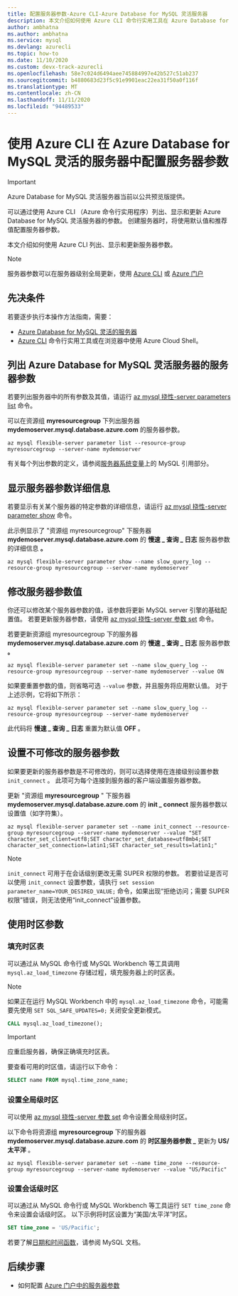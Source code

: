 ```yaml
---
title: 配置服务器参数-Azure CLI-Azure Database for MySQL 灵活服务器
description: 本文介绍如何使用 Azure CLI 命令行实用工具在 Azure Database for MySQL 灵活的服务器中配置服务参数。
author: ambhatna
ms.author: ambhatna
ms.service: mysql
ms.devlang: azurecli
ms.topic: how-to
ms.date: 11/10/2020
ms.custom: devx-track-azurecli
ms.openlocfilehash: 58e7c024d6494aee745884997e42b527c51ab237
ms.sourcegitcommit: b4880683d23f5c91e9901eac22ea31f50a0f116f
ms.translationtype: MT
ms.contentlocale: zh-CN
ms.lasthandoff: 11/11/2020
ms.locfileid: "94489533"
---
```

# <a name="configure-server-parameters-in-azure-database-for-mysql-flexible-server-using-the-azure-cli"></a>使用 Azure CLI 在 Azure Database for MySQL 灵活的服务器中配置服务器参数

> [!IMPORTANT] 
> Azure Database for MySQL 灵活服务器当前以公共预览版提供。

可以通过使用 Azure CLI （Azure 命令行实用程序）列出、显示和更新 Azure Database for MySQL 灵活服务器的参数。 创建服务器时，将使用默认值和推荐值配置服务器参数。  

本文介绍如何使用 Azure CLI 列出、显示和更新服务器参数。

>[!Note]
> 服务器参数可以在服务器级别全局更新，使用 [Azure CLI](./how-to-configure-server-parameters-cli.md) 或 [Azure 门户](./how-to-configure-server-parameters-portal.md)

## <a name="prerequisites"></a>先决条件
若要逐步执行本操作方法指南，需要：
- [Azure Database for MySQL 灵活的服务器](quickstart-create-server-cli.md)
- [Azure CLI](/cli/azure/install-azure-cli) 命令行实用工具或在浏览器中使用 Azure Cloud Shell。

## <a name="list-server-parameters-for-azure-database-for-mysql-flexible-server"></a>列出 Azure Database for MySQL 灵活服务器的服务器参数
若要列出服务器中的所有参数及其值，请运行 [az mysql 挠性-server parameters list](/cli/azure/mysql/flexible-server/parameter) 命令。

可以在资源组 **myresourcegroup** 下列出服务器 **mydemoserver.mysql.database.azure.com** 的服务器参数。
```azurecli-interactive
az mysql flexible-server parameter list --resource-group myresourcegroup --server-name mydemoserver
```
有关每个列出参数的定义，请参阅[服务器系统变量](https://dev.mysql.com/doc/refman/5.7/en/server-system-variables.html)上的 MySQL 引用部分。

## <a name="show-server-parameter-details"></a>显示服务器参数详细信息
若要显示有关某个服务器的特定参数的详细信息，请运行 [az mysql 挠性-server parameter show](/cli/azure/mysql/flexible-server/parameter) 命令。

此示例显示了 "资源组 myresourcegroup" 下服务器 **mydemoserver.mysql.database.azure.com** 的 **慢速 \_ 查询 \_ 日志** 服务器参数的详细信息 **。**
```azurecli-interactive
az mysql flexible-server parameter show --name slow_query_log --resource-group myresourcegroup --server-name mydemoserver
```
## <a name="modify-a-server-parameter-value"></a>修改服务器参数值
你还可以修改某个服务器参数的值，该参数将更新 MySQL server 引擎的基础配置值。 若要更新服务器参数，请使用 [az mysql 挠性-server 参数 set](/cli/azure/mysql/flexible-server/parameter) 命令。 

若要更新资源组 myresourcegroup 下的服务器 **mydemoserver.mysql.database.azure.com** 的 **慢速 \_ 查询 \_ 日志** 服务器参数 **。**
```azurecli-interactive
az mysql flexible-server parameter set --name slow_query_log --resource-group myresourcegroup --server-name mydemoserver --value ON
```
如果要重置参数的值，则省略可选 `--value` 参数，并且服务将应用默认值。 对于上述示例，它将如下所示：
```azurecli-interactive
az mysql flexible-server parameter set --name slow_query_log --resource-group myresourcegroup --server-name mydemoserver
```
此代码将 **慢速 \_ 查询 \_ 日志** 重置为默认值 **OFF** 。 

## <a name="setting-non-modifiable-server-parameters"></a>设置不可修改的服务器参数

如果要更新的服务器参数是不可修改的，则可以选择使用在连接级别设置参数 `init_connect` 。 此项可为每个连接到服务器的客户端设置服务器参数。 

更新 "资源组 **myresourcegroup** " 下服务器 **mydemoserver.mysql.database.azure.com** 的 **init \_ connect** 服务器参数以设置值（如字符集）。
```azurecli-interactive
az mysql flexible-server parameter set --name init_connect --resource-group myresourcegroup --server-name mydemoserver --value "SET character_set_client=utf8;SET character_set_database=utf8mb4;SET character_set_connection=latin1;SET character_set_results=latin1;"
```
>[!Note]
> `init_connect` 可用于在会话级别更改无需 SUPER 权限的参数。 若要验证是否可以使用 `init_connect` 设置参数，请执行 `set session parameter_name=YOUR_DESIRED_VALUE;` 命令，如果出现“拒绝访问；需要 SUPER 权限”错误，则无法使用“init_connect”设置参数。

## <a name="working-with-the-time-zone-parameter"></a>使用时区参数

### <a name="populating-the-time-zone-tables"></a>填充时区表

可以通过从 MySQL 命令行或 MySQL Workbench 等工具调用 `mysql.az_load_timezone` 存储过程，填充服务器上的时区表。

> [!NOTE]
> 如果正在运行 MySQL Workbench 中的 `mysql.az_load_timezone` 命令，可能需要先使用 `SET SQL_SAFE_UPDATES=0;` 关闭安全更新模式。

```sql
CALL mysql.az_load_timezone();
```

> [!IMPORTANT]
> 应重启服务器，确保正确填充时区表。<!-- fIX me To restart the server, use the [Azure portal](howto-restart-server-portal.md) or [CLI](howto-restart-server-cli.md). -->

要查看可用的时区值，请运行以下命令：

```sql
SELECT name FROM mysql.time_zone_name;
```

### <a name="setting-the-global-level-time-zone"></a>设置全局级时区

可以使用 [az mysql 挠性-server 参数 set](/cli/azure/mysql/flexible-server/parameter) 命令设置全局级别时区。

以下命令将资源组 **myresourcegroup** 下的服务器 **mydemoserver.mysql.database.azure.com** 的 **时区服务器参数 \_** 更新为 **US/太平洋** 。

```azurecli-interactive
az mysql flexible-server parameter set --name time_zone --resource-group myresourcegroup --server-name mydemoserver --value "US/Pacific"
```

### <a name="setting-the-session-level-time-zone"></a>设置会话级时区

可以通过从 MySQL 命令行或 MySQL Workbench 等工具运行 `SET time_zone` 命令来设置会话级时区。 以下示例将时区设置为“美国/太平洋”时区。  

```sql
SET time_zone = 'US/Pacific';
```

若要了解[日期和时间函数](https://dev.mysql.com/doc/refman/5.7/en/date-and-time-functions.html#function_convert-tz)，请参阅 MySQL 文档。


## <a name="next-steps"></a>后续步骤

- 如何配置 [Azure 门户中的服务器参数](./how-to-configure-server-parameters-portal.md)
